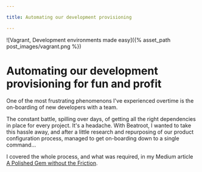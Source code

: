 ```yaml
---

title: Automating our development provisioning

---
```


![Vagrant, Development environments made easy]({% asset_path post_images/vagrant.png %})

# Automating our development provisioning for fun and profit

One of the most frustrating phenomenons I've experienced overtime is the on-boarding of new developers with a team.

The constant battle, spilling over days, of getting all the right dependencies in place for every project. It's a headache. With Beatroot, I wanted to take this hassle away, and after a little research and repurposing of our product configuration process, managed to get on-boarding down to a single command...

I covered the whole process, and what was required, in my Medium article [A Polished Gem without the Friction](https://medium.com/@chrsgrrtt/a-polished-gem-without-the-friction-8e3252885fdd).
